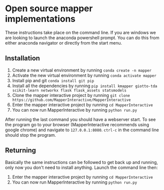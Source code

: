 # Open source mapper implementations

These instructions take place on the command line. If you are windows we are
looking to launch the anaconda powershell prompt. You can do this from either
anaconda navigator or directly from the start menu.

## Installation

1. Create a new virtual environment by running `conda create -n mapper`
2. Activate the new virtual environment by running `conda activate mapper`
3. Install pip and git `conda install git pip`
4. Install all the dependencies by running `pip install kmapper giotto-tda
   scikit-learn networkx flask flask_assets statsmodels`
5. Clone the mapper interactive project by running `git clone
   https://github.com/MapperInteractive/MapperInteractive`
6. Enter the mapper interactive project by running `cd MapperInteractive`
7. You can now run MapperInteractive by running `python run.py`

After running the last command you should have a webserver start. To see the
program go to your browser (MapperInteractive recommends using google chrome)
and navigate to `127.0.0.1:8080`. `ctrl-c` in the command line should stop the
program.

## Returning

Basically the same instructions can be followed to get back up and running,
only now you don't need to install anything. Launch the command line then:

1. Enter the mapper interactive project by running `cd MapperInteractive`
2. You can now run MapperInteractive by running `python run.py`
